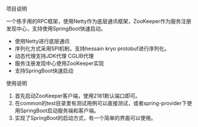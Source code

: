 项目说明

一个练手用的RPC框架，使用Netty作为底层通讯框架，ZooKeeper作为服务注册发现中心，支持使用SpringBoot快速启动。

- 使用Netty进行底层通讯
- 序列化方式采用SPI机制，支持hessain kryo protobuf进行序列化。
- 动态代理支持JDK代理 CGLIB代理
- 服务注册发现中心使用ZooKeeper实现
- 支持SpringBoot快速启动

使用说明

1. 首先启动ZooKeeper客户端，使用2181默认端口即可。
2. 在common的test目录里有测试用例可以直接测试，或者spring-provider下使用SpringBoot启动服务端和客户端。
3. 实现了SpringBoot的启动方式，有一个简单的界面可以使用。
